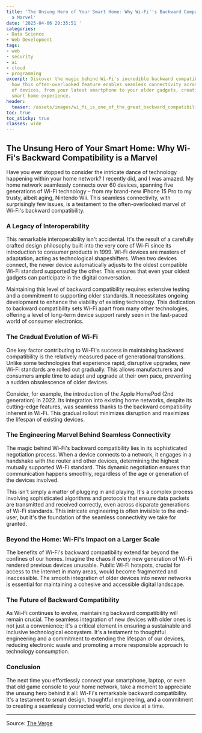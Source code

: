 ```yaml
---
title: 'The Unsung Hero of Your Smart Home: Why Wi-Fi''s Backward Compatibility is
  a Marvel'
date: '2025-04-06 20:35:51 '
categories:
- Data Science
- Web Development
tags:
- web
- security
- ai
- cloud
- programming
excerpt: Discover the magic behind Wi-Fi's incredible backward compatibility. Learn
  how this often-overlooked feature enables seamless connectivity across generations
  of devices, from your latest smartphone to your older gadgets, creating a truly
  smart home experience.
header:
  teaser: /assets/images/wi_fi_is_one_of_the_great_backward_compatibility_s_20250406203548.jpg
toc: true
toc_sticky: true
classes: wide
---
```


## The Unsung Hero of Your Smart Home: Why Wi-Fi's Backward Compatibility is a Marvel

Have you ever stopped to consider the intricate dance of technology happening within your home network?  I recently did, and I was amazed. My home network seamlessly connects over 60 devices, spanning five generations of Wi-Fi technology – from my brand-new iPhone 15 Pro to my trusty, albeit aging, Nintendo Wii.  This seamless connectivity, with surprisingly few issues, is a testament to the often-overlooked marvel of Wi-Fi's backward compatibility.

### A Legacy of Interoperability

This remarkable interoperability isn't accidental. It's the result of a carefully crafted design philosophy built into the very core of Wi-Fi since its introduction to consumer products in 1999.  Wi-Fi devices are masters of adaptation, acting as technological shapeshifters. When two devices connect, the newer device automatically adjusts to the oldest compatible Wi-Fi standard supported by the other. This ensures that even your oldest gadgets can participate in the digital conversation.

Maintaining this level of backward compatibility requires extensive testing and a commitment to supporting older standards.  It necessitates ongoing development to enhance the viability of existing technology.  This dedication to backward compatibility sets Wi-Fi apart from many other technologies, offering a level of long-term device support rarely seen in the fast-paced world of consumer electronics.

### The Gradual Evolution of Wi-Fi

One key factor contributing to Wi-Fi's success in maintaining backward compatibility is the relatively measured pace of generational transitions. Unlike some technologies that experience rapid, disruptive upgrades, new Wi-Fi standards are rolled out gradually.  This allows manufacturers and consumers ample time to adapt and upgrade at their own pace, preventing a sudden obsolescence of older devices.

Consider, for example, the introduction of the Apple HomePod (2nd generation) in 2022.  Its integration into existing home networks, despite its cutting-edge features, was seamless thanks to the backward compatibility inherent in Wi-Fi.  This gradual rollout minimizes disruption and maximizes the lifespan of existing devices.

### The Engineering Marvel Behind Seamless Connectivity

The magic behind Wi-Fi's backward compatibility lies in its sophisticated negotiation process. When a device connects to a network, it engages in a handshake with the router and other devices, determining the highest mutually supported Wi-Fi standard. This dynamic negotiation ensures that communication happens smoothly, regardless of the age or generation of the devices involved.

This isn't simply a matter of plugging in and playing. It's a complex process involving sophisticated algorithms and protocols that ensure data packets are transmitted and received correctly, even across disparate generations of Wi-Fi standards.  This intricate engineering is often invisible to the end-user, but it's the foundation of the seamless connectivity we take for granted.

### Beyond the Home: Wi-Fi's Impact on a Larger Scale

The benefits of Wi-Fi's backward compatibility extend far beyond the confines of our homes.  Imagine the chaos if every new generation of Wi-Fi rendered previous devices unusable. Public Wi-Fi hotspots, crucial for access to the internet in many areas, would become fragmented and inaccessible.  The smooth integration of older devices into newer networks is essential for maintaining a cohesive and accessible digital landscape.

### The Future of Backward Compatibility

As Wi-Fi continues to evolve, maintaining backward compatibility will remain crucial.  The seamless integration of new devices with older ones is not just a convenience; it's a critical element in ensuring a sustainable and inclusive technological ecosystem.  It's a testament to thoughtful engineering and a commitment to extending the lifespan of our devices, reducing electronic waste and promoting a more responsible approach to technology consumption.

### Conclusion

The next time you effortlessly connect your smartphone, laptop, or even that old game console to your home network, take a moment to appreciate the unsung hero behind it all: Wi-Fi's remarkable backward compatibility.  It's a testament to smart design, thoughtful engineering, and a commitment to creating a seamlessly connected world, one device at a time.

---

Source: [The Verge](https://www.theverge.com/tech/640678/wi-fi-spec-backward-compatibility)